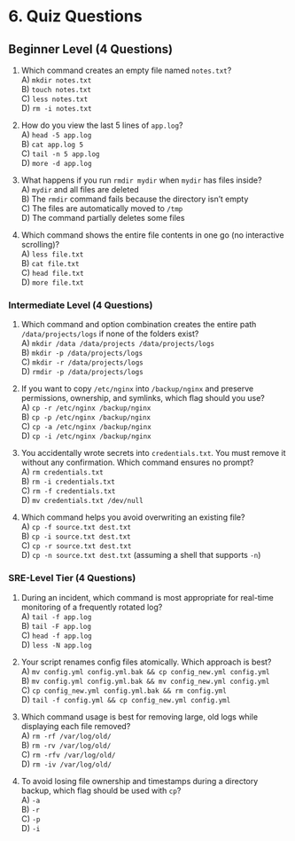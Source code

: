 # **6. Quiz Questions**

## **Beginner Level (4 Questions)**

1. Which command creates an empty file named `notes.txt`?  
   A) `mkdir notes.txt`  
   B) `touch notes.txt`  
   C) `less notes.txt`  
   D) `rm -i notes.txt`  

2. How do you view the last 5 lines of `app.log`?  
   A) `head -5 app.log`  
   B) `cat app.log 5`  
   C) `tail -n 5 app.log`  
   D) `more -d app.log`  

3. What happens if you run `rmdir mydir` when `mydir` has files inside?  
   A) `mydir` and all files are deleted  
   B) The `rmdir` command fails because the directory isn’t empty  
   C) The files are automatically moved to `/tmp`  
   D) The command partially deletes some files  

4. Which command shows the entire file contents in one go (no interactive scrolling)?  
   A) `less file.txt`  
   B) `cat file.txt`  
   C) `head file.txt`  
   D) `more file.txt`  

### **Intermediate Level (4 Questions)**

1. Which command and option combination creates the entire path `/data/projects/logs` if none of the folders exist?  
   A) `mkdir /data /data/projects /data/projects/logs`  
   B) `mkdir -p /data/projects/logs`  
   C) `mkdir -r /data/projects/logs`  
   D) `rmdir -p /data/projects/logs`  

2. If you want to copy `/etc/nginx` into `/backup/nginx` and preserve permissions, ownership, and symlinks, which flag should you use?  
   A) `cp -r /etc/nginx /backup/nginx`  
   B) `cp -p /etc/nginx /backup/nginx`  
   C) `cp -a /etc/nginx /backup/nginx`  
   D) `cp -i /etc/nginx /backup/nginx`  

3. You accidentally wrote secrets into `credentials.txt`. You must remove it without any confirmation. Which command ensures no prompt?  
   A) `rm credentials.txt`  
   B) `rm -i credentials.txt`  
   C) `rm -f credentials.txt`  
   D) `mv credentials.txt /dev/null`  

4. Which command helps you avoid overwriting an existing file?  
   A) `cp -f source.txt dest.txt`  
   B) `cp -i source.txt dest.txt`  
   C) `cp -r source.txt dest.txt`  
   D) `cp -n source.txt dest.txt` (assuming a shell that supports `-n`)  

### **SRE-Level Tier (4 Questions)**

1. During an incident, which command is most appropriate for real-time monitoring of a frequently rotated log?  
   A) `tail -f app.log`  
   B) `tail -F app.log`  
   C) `head -f app.log`  
   D) `less -N app.log`  

2. Your script renames config files atomically. Which approach is best?  
   A) `mv config.yml config.yml.bak && cp config_new.yml config.yml`  
   B) `mv config.yml config.yml.bak && mv config_new.yml config.yml`  
   C) `cp config_new.yml config.yml.bak && rm config.yml`  
   D) `tail -f config.yml && cp config_new.yml config.yml`  

3. Which command usage is best for removing large, old logs while displaying each file removed?  
   A) `rm -rf /var/log/old/`  
   B) `rm -rv /var/log/old/`  
   C) `rm -rfv /var/log/old/`  
   D) `rm -iv /var/log/old/`  

4. To avoid losing file ownership and timestamps during a directory backup, which flag should be used with `cp`?  
   A) `-a`  
   B) `-r`  
   C) `-p`  
   D) `-i`  
